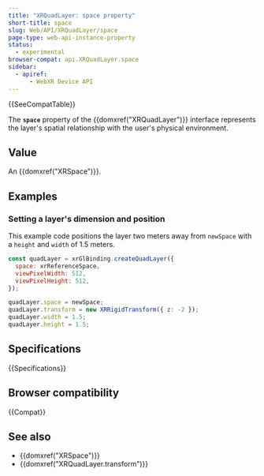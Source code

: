 ```yaml
---
title: "XRQuadLayer: space property"
short-title: space
slug: Web/API/XRQuadLayer/space
page-type: web-api-instance-property
status:
  - experimental
browser-compat: api.XRQuadLayer.space
sidebar:
  - apiref:
      - WebXR Device API
---
```


{{SeeCompatTable}}

The **`space`** property of the {{domxref("XRQuadLayer")}} interface represents the layer's spatial relationship with the user's physical environment.

## Value

An {{domxref("XRSpace")}}.

## Examples

### Setting a layer's dimension and position

This example code positions the layer two meters away from `newSpace` with a `height` and `width` of 1.5 meters.

```js
const quadLayer = xrGlBinding.createQuadLayer({
  space: xrReferenceSpace,
  viewPixelWidth: 512,
  viewPixelHeight: 512,
});

quadLayer.space = newSpace;
quadLayer.transform = new XRRigidTransform({ z: -2 });
quadLayer.width = 1.5;
quadLayer.height = 1.5;
```

## Specifications

{{Specifications}}

## Browser compatibility

{{Compat}}

## See also

- {{domxref("XRSpace")}}
- {{domxref("XRQuadLayer.transform")}}
